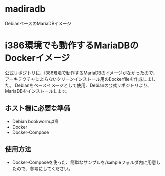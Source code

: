 # madiradb
DebianベースのMariaDBイメージ
# i386環境でも動作するMariaDBのDockerイメージ
公式リポジトリに、i386環境で動作するMariaDBのイメージがなかったので、アーキテクチャによらないクリーンインストール用のDockerfileを作成しました。
Debianをベースイメージとして使用、Debianの公式リポジトリより、MariaDBをインストールします。
## ホスト機に必要な準備
- Debian bookworm以降
- Docker
- Docker-Compose
## 使用方法
+ Docker-Composeを使った、簡単なサンプルを/sampleフォルダ内に用意したので、参考にしてください。
